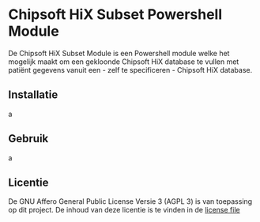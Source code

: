 # Chipsoft HiX Subset Powershell Module
De Chipsoft HiX Subset Module is een Powershell module welke het mogelijk maakt om een gekloonde Chipsoft HiX database te vullen met patiënt gegevens vanuit een - zelf te specificeren - Chipsoft HiX database.


## Installatie
a

## Gebruik
a

## Licentie
De GNU Affero General Public License Versie 3 (AGPL 3) is van toepassing op dit project.
De inhoud van deze licentie is te vinden in de [license file](https://github.com/Privinity/Chipsoft-HiX-Subset-Module?tab=AGPL-3.0-1-ov-file#readme)
